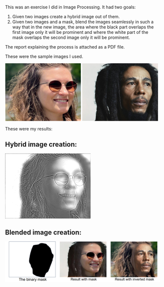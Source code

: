 
This was an exercise I did in Image Processing. It had two goals:
1.	Given two images create a hybrid image out of them.
2.	Given two images and a mask, blend the images seamlessly in such a way that in the new image, the area where the black part overlaps the first image only it will be prominent and where the white part of the mask overlaps the second image only it will be prominent.

The report explaining the process is attached as a PDF file.

These were the sample images I used.
<p float="left">
  <img src="./1.png?raw=true" width="49%" />
  <img src="./2.png?raw=true" width="49%"/>
</p>

These were my results:
<h2>Hybrid image creation:</h2>
<p float="left">
  <img src="./result_hybrid.png?raw=true" />
</p>
<h2>Blended image creation:</h2>
<p float="left">
  <img src="./result_blending.png?raw=true" />
</p>

